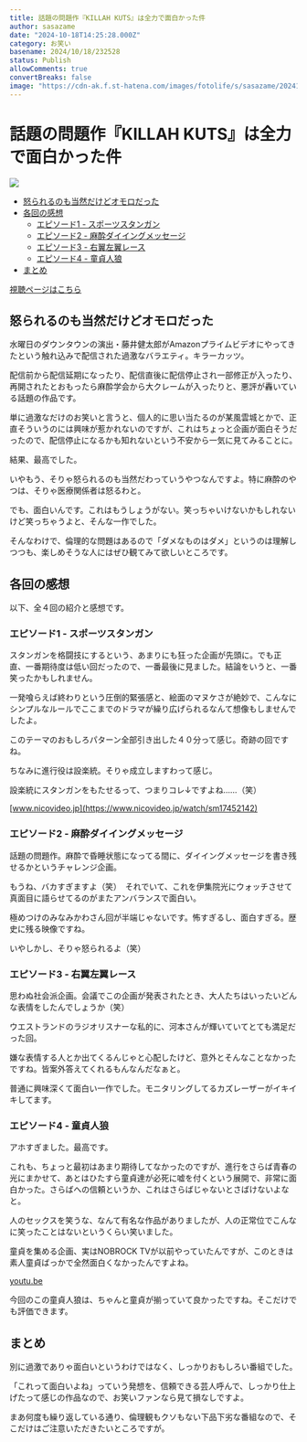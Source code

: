 ```yaml
---
title: 話題の問題作『KILLAH KUTS』は全力で面白かった件
author: sasazame
date: "2024-10-18T14:25:28.000Z"
category: お笑い
basename: 2024/10/18/232528
status: Publish
allowComments: true
convertBreaks: false
image: "https://cdn-ak.f.st-hatena.com/images/fotolife/s/sasazame/20241018/20241018230151.png"
---
```

# 話題の問題作『KILLAH KUTS』は全力で面白かった件

![](https://cdn-ak.f.st-hatena.com/images/fotolife/s/sasazame/20241018/20241018230151.png)

<!-- Extended Body -->

-   [怒られるのも当然だけどオモロだった](#怒られるのも当然だけどオモロだった)
-   [各回の感想](#各回の感想)
    -   [エピソード1 - スポーツスタンガン](#エピソード1---スポーツスタンガン)
    -   [エピソード2 - 麻酔ダイイングメッセージ](#エピソード2---麻酔ダイイングメッセージ)
    -   [エピソード3 - 右翼左翼レース](#エピソード3---右翼左翼レース)
    -   [エピソード4 - 童貞人狼](#エピソード4---童貞人狼)
-   [まとめ](#まとめ)

[視聴ページはこちら](https://amzn.to/3Ytfukv)

## 怒られるのも当然だけどオモロだった

水曜日のダウンタウンの演出・藤井健太郎がAmazonプライムビデオにやってきたという触れ込みで配信された過激なバラエティ。キラーカッツ。

配信前から配信延期になったり、配信直後に配信停止され一部修正が入ったり、再開されたとおもったら麻酔学会から大クレームが入ったりと、悪評が轟いている話題の作品です。

単に過激なだけのお笑いと言うと、個人的に思い当たるのが某風雲城とかで、正直そういうのには興味が惹かれないのですが、これはちょっと企画が面白そうだったので、配信停止になるかも知れないという不安から一気に見てみることに。

結果、最高でした。

  

いやもう、そりゃ怒られるのも当然だわっていうやつなんですよ。特に麻酔のやつは、そりゃ医療関係者は怒るわと。

でも、面白いんです。これはもうしょうがない。笑っちゃいけないかもしれないけど笑っちゃうよと、そんな一作でした。

そんなわけで、倫理的な問題はあるので「ダメなものはダメ」というのは理解しつつも、楽しめそうな人にはぜひ観てみて欲しいところです。

## 各回の感想

以下、全４回の紹介と感想です。

### エピソード1 - スポーツスタンガン

スタンガンを格闘技にするという、あまりにも狂った企画が先頭に。でも正直、一番期待度は低い回だったので、一番最後に見ました。結論をいうと、一番笑ったかもしれません。

一発喰らえば終わりという圧倒的緊張感と、絵面のマヌケさが絶妙で、こんなにシンプルなルールでここまでのドラマが繰り広げられるなんて想像もしませんでしたよ。

このテーマのおもしろパターン全部引き出した４０分って感じ。奇跡の回ですね。

ちなみに進行役は設楽統。そりゃ成立しますわって感じ。

設楽統にスタンガンをもたせるって、つまりコレ↓ですよね……（笑）

[www.nicovideo.jp](https://www.nicovideo.jp/watch/sm17452142)

### エピソード2 - 麻酔ダイイングメッセージ

話題の問題作。麻酔で昏睡状態になってる間に、ダイイングメッセージを書き残せるかというチャレンジ企画。

もうね、バカすぎますよ（笑）　それでいて、これを伊集院光にウォッチさせて真面目に語らせてるのがまたアンバランスで面白い。

極めつけのみなみかわさん回が半端じゃないです。怖すぎるし、面白すぎる。歴史に残る映像ですね。

いやしかし、そりゃ怒られるよ（笑）

### エピソード3 - 右翼左翼レース

思わぬ社会派企画。会議でこの企画が発表されたとき、大人たちはいったいどんな表情をしたんでしょうか（笑）

ウエストランドのラジオリスナーな私的に、河本さんが輝いていてとても満足だった回。

嫌な表情する人とか出てくるんじゃと心配したけど、意外とそんなことなかったですね。皆案外答えてくれるもんなんだなぁと。

普通に興味深くて面白い一作でした。モニタリングしてるカズレーザーがイキイキしてます。

### エピソード4 - 童貞人狼

アホすぎました。最高です。

これも、ちょっと最初はあまり期待してなかったのですが、進行をさらば青春の光にまかせて、あとはひたすら童貞達が必死に嘘を付くという展開で、非常に面白かった。さらばへの信頼というか、これはさらばじゃないとさばけないよなと。

人のセックスを笑うな、なんて有名な作品がありましたが、人の正常位でこんなに笑ったことはないというくらい笑いました。

童貞を集める企画、実はNOBROCK TVが以前やっていたんですが、このときは素人童貞ばっかで全然面白くなかったんですよね。

[youtu.be](https://youtu.be/fgl9SaC4oPA?si=MSZ0wJ_o7piTxvWK)

今回のこの童貞人狼は、ちゃんと童貞が揃っていて良かったですね。そこだけでも評価できます。

## まとめ

別に過激でありゃ面白いというわけではなく、しっかりおもしろい番組でした。

「これって面白いよね」っていう発想を、信頼できる芸人呼んで、しっかり仕上げたって感じの作品なので、お笑いファンなら見て損なしですよ。

まあ何度も繰り返している通り、倫理観もクソもない下品下劣な番組なので、そこだけはご注意いただきたいところですが。